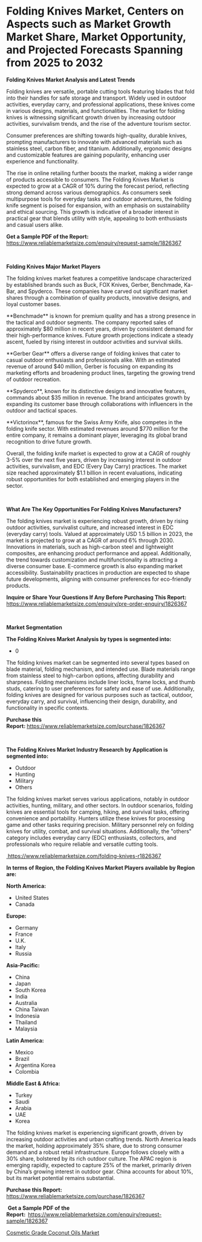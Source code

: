 <p><h1>Folding Knives Market, Centers on Aspects such as Market Growth Market Share, Market Opportunity, and Projected Forecasts Spanning from 2025 to 2032</h1></p><p><strong>Folding Knives Market Analysis and Latest Trends</strong></p>
<p><p>Folding knives are versatile, portable cutting tools featuring blades that fold into their handles for safe storage and transport. Widely used in outdoor activities, everyday carry, and professional applications, these knives come in various designs, materials, and functionalities. The market for folding knives is witnessing significant growth driven by increasing outdoor activities, survivalism trends, and the rise of the adventure tourism sector. </p><p>Consumer preferences are shifting towards high-quality, durable knives, prompting manufacturers to innovate with advanced materials such as stainless steel, carbon fiber, and titanium. Additionally, ergonomic designs and customizable features are gaining popularity, enhancing user experience and functionality. </p><p>The rise in online retailing further boosts the market, making a wider range of products accessible to consumers. The Folding Knives Market is expected to grow at a CAGR of 10% during the forecast period, reflecting strong demand across various demographics. As consumers seek multipurpose tools for everyday tasks and outdoor adventures, the folding knife segment is poised for expansion, with an emphasis on sustainability and ethical sourcing. This growth is indicative of a broader interest in practical gear that blends utility with style, appealing to both enthusiasts and casual users alike.</p></p>
<p><strong>Get a Sample PDF of the Report:&nbsp;</strong> <a href="https://www.reliablemarketsize.com/enquiry/request-sample/1826367?utm_campaign=3194&utm_medium=2&utm_source=Github&utm_content=ia&utm_term=05042025&utm_id=folding-knives">https://www.reliablemarketsize.com/enquiry/request-sample/1826367</a></p>
<p>&nbsp;</p>
<p><strong>Folding Knives Major Market Players</strong></p>
<p><p>The folding knives market features a competitive landscape characterized by established brands such as Buck, FOX Knives, Gerber, Benchmade, Ka-Bar, and Spyderco. These companies have carved out significant market shares through a combination of quality products, innovative designs, and loyal customer bases.</p><p>**Benchmade** is known for premium quality and has a strong presence in the tactical and outdoor segments. The company reported sales of approximately $80 million in recent years, driven by consistent demand for their high-performance knives. Future growth projections indicate a steady ascent, fueled by rising interest in outdoor activities and survival skills.</p><p>**Gerber Gear** offers a diverse range of folding knives that cater to casual outdoor enthusiasts and professionals alike. With an estimated revenue of around $40 million, Gerber is focusing on expanding its marketing efforts and broadening product lines, targeting the growing trend of outdoor recreation. </p><p>**Spyderco**, known for its distinctive designs and innovative features, commands about $35 million in revenue. The brand anticipates growth by expanding its customer base through collaborations with influencers in the outdoor and tactical spaces.</p><p>**Victorinox**, famous for the Swiss Army Knife, also competes in the folding knife sector. With estimated revenues around $770 million for the entire company, it remains a dominant player, leveraging its global brand recognition to drive future growth.</p><p>Overall, the folding knife market is expected to grow at a CAGR of roughly 3-5% over the next five years, driven by increasing interest in outdoor activities, survivalism, and EDC (Every Day Carry) practices. The market size reached approximately $1.1 billion in recent evaluations, indicating robust opportunities for both established and emerging players in the sector.</p></p>
<p>&nbsp;</p>
<p><strong>What Are The Key Opportunities For Folding Knives Manufacturers?</strong></p>
<p><p>The folding knives market is experiencing robust growth, driven by rising outdoor activities, survivalist culture, and increased interest in EDC (everyday carry) tools. Valued at approximately USD 1.5 billion in 2023, the market is projected to grow at a CAGR of around 6% through 2030. Innovations in materials, such as high-carbon steel and lightweight composites, are enhancing product performance and appeal. Additionally, the trend towards customization and multifunctionality is attracting a diverse consumer base. E-commerce growth is also expanding market accessibility. Sustainability practices in production are expected to shape future developments, aligning with consumer preferences for eco-friendly products.</p></p>
<p><strong>Inquire or Share Your Questions If Any Before Purchasing This Report:</strong> <a href="https://www.reliablemarketsize.com/enquiry/pre-order-enquiry/1826367?utm_campaign=3194&utm_medium=2&utm_source=Github&utm_content=ia&utm_term=05042025&utm_id=folding-knives">https://www.reliablemarketsize.com/enquiry/pre-order-enquiry/1826367</a></p>
<p>&nbsp;</p>
<p><strong>Market Segmentation</strong></p>
<p><strong>The Folding Knives Market Analysis by types is segmented into:</strong></p>
<p><ul><li>0</li></ul></p>
<p><p>The folding knives market can be segmented into several types based on blade material, folding mechanism, and intended use. Blade materials range from stainless steel to high-carbon options, affecting durability and sharpness. Folding mechanisms include liner locks, frame locks, and thumb studs, catering to user preferences for safety and ease of use. Additionally, folding knives are designed for various purposes such as tactical, outdoor, everyday carry, and survival, influencing their design, durability, and functionality in specific contexts.</p></p>
<p><strong>Purchase this Report:&nbsp;</strong><a href="https://www.reliablemarketsize.com/purchase/1826367?utm_campaign=3194&utm_medium=2&utm_source=Github&utm_content=ia&utm_term=05042025&utm_id=folding-knives">https://www.reliablemarketsize.com/purchase/1826367</a></p>
<p>&nbsp;</p>
<p><strong>The Folding Knives Market Industry Research by Application is segmented into:</strong></p>
<p><ul><li>Outdoor</li><li>Hunting</li><li>Military</li><li>Others</li></ul></p>
<p><p>The folding knives market serves various applications, notably in outdoor activities, hunting, military, and other sectors. In outdoor scenarios, folding knives are essential tools for camping, hiking, and survival tasks, offering convenience and portability. Hunters utilize these knives for processing game and other tasks requiring precision. Military personnel rely on folding knives for utility, combat, and survival situations. Additionally, the "others" category includes everyday carry (EDC) enthusiasts, collectors, and professionals who require reliable and versatile cutting tools.</p></p>
<p><a href="https://www.reliablemarketsize.com/folding-knives-r1826367?utm_campaign=3194&utm_medium=2&utm_source=Github&utm_content=ia&utm_term=05042025&utm_id=folding-knives">&nbsp;https://www.reliablemarketsize.com/folding-knives-r1826367</a></p>
<p><strong>In terms of Region, the Folding Knives Market Players available by Region are:</strong></p>
<p>
    <p> <strong> North America: </strong>
        <ul>
            <li>United States</li>
            <li>Canada</li>
        </ul>
        </p> 
    <p> <strong> Europe: </strong>
        <ul>
            <li>Germany</li>
            <li>France</li>
            <li>U.K.</li>
            <li>Italy</li>
            <li>Russia</li>
        </ul>
        </p> 
    <p> <strong> Asia-Pacific: </strong>
        <ul>
            <li>China</li>
            <li>Japan</li>
            <li>South Korea</li>
            <li>India</li>
            <li>Australia</li>
            <li>China Taiwan</li>
            <li>Indonesia</li>
            <li>Thailand</li>
            <li>Malaysia</li>
        </ul>
        </p> 
    <p> <strong> Latin America: </strong>
        <ul>
            <li>Mexico</li>
            <li>Brazil</li>
            <li>Argentina Korea</li>
            <li>Colombia</li>
        </ul>
        </p> 
    <p> <strong> Middle East & Africa: </strong>
        <ul>
            <li>Turkey</li>
            <li>Saudi</li>
            <li>Arabia</li>
            <li>UAE</li>
            <li>Korea</li>
        </ul>
    </p>
    </p>
<p><p>The folding knives market is experiencing significant growth, driven by increasing outdoor activities and urban crafting trends. North America leads the market, holding approximately 35% share, due to strong consumer demand and a robust retail infrastructure. Europe follows closely with a 30% share, bolstered by its rich outdoor culture. The APAC region is emerging rapidly, expected to capture 25% of the market, primarily driven by China’s growing interest in outdoor gear. China accounts for about 10%, but its market potential remains substantial.</p></p>
<p><strong>Purchase this Report: </strong><a href="https://www.reliablemarketsize.com/purchase/1826367?utm_campaign=3194&utm_medium=2&utm_source=Github&utm_content=ia&utm_term=05042025&utm_id=folding-knives">https://www.reliablemarketsize.com/purchase/1826367</a></p>
<p>&nbsp;<strong>Get a Sample PDF of the Report:&nbsp;&nbsp;</strong><a href="https://www.reliablemarketsize.com/enquiry/request-sample/1826367?utm_campaign=3194&utm_medium=2&utm_source=Github&utm_content=ia&utm_term=05042025&utm_id=folding-knives">https://www.reliablemarketsize.com/enquiry/request-sample/1826367</a></p>
<p><strong></strong></p>
<p><p><a href="https://github.com/voetzeszuh/Market-Research-Report-List-1/blob/main/cosmetic-grade-coconut-oils-market.md?utm_campaign=3194&utm_medium=2&utm_source=Github&utm_content=ia&utm_term=05042025&utm_id=folding-knives">Cosmetic Grade Coconut Oils Market</a></p></p>
